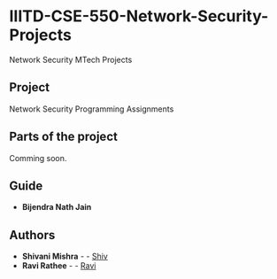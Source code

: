 # IIITD-CSE-550-Network-Security-Projects
Network Security MTech Projects
## Project

Network Security Programming Assignments

## Parts of the project
Comming soon.

## Guide

* **Bijendra Nath Jain** 

## Authors

* **Shivani Mishra** - - [Shiv](https://github.com/shivanirmishra)
* **Ravi Rathee** - - [Ravi](https://github.com/)
